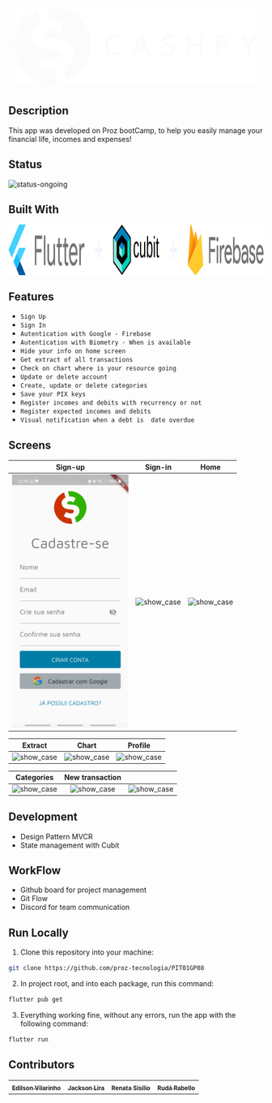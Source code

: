 # 

<p align="center">
 <img src="/assets/white-logo-text-horizontal.png" height="150px" />
<p/>

#

## Description

This app was developed on Proz bootCamp, to help you easily manage your financial life, incomes and expenses!

## Status

![status-ongoing](https://img.shields.io/badge/status-ongoing-yellow?style=for-the-badge)


## Built With

<img src="/assets/built-with.png" height="100px" align="center"/>

## Features

- `Sign Up` 
- `Sign In` 
- `Autentication with Google - Firebase`
- `Autentication with Biometry - When is available `
- `Hide your info on home screen`
- `Get extract of all transactions`
- `Check on chart where is your resource going`
- `Update or delete account`
- `Create, update or delete categories`
- `Save your PIX keys`
- `Register incomes and debits with recurrency or not`
- `Register expected incomes and debits` 
- `Visual notification when a debt is  date overdue ` 

## Screens
 
Sign-up                      | Sign-in                      | Home              |
:-------------------------:|:-------------------------:|:-------------------------:
<img src="/assets/Screenshot_register.jpg" alt="show_case"  height="500">   | <img src="https://user-images.githubusercontent.com/22122/205393788-36656752-a3ff-45d2-a242-2b9e7665af18.png" alt="show_case"  height="500"> | <img src="https://user-images.githubusercontent.com/22122/205413126-fe3a2592-d05f-4ed3-ae29-0a5ef17ef2a6.png" alt="show_case"  height="500">    

Extract                      | Chart                      |       Profile       |
:-------------------------:|:-------------------------:|:-------------------------:
<img src="https://user-images.githubusercontent.com/22122/205398099-6734d973-6500-451d-8a14-4160e8a4caad.png" alt="show_case"  height="500">   | <img src="https://user-images.githubusercontent.com/22122/205393788-36656752-a3ff-45d2-a242-2b9e7665af18.png" alt="show_case"  height="500"> | <img src="https://user-images.githubusercontent.com/22122/205413126-fe3a2592-d05f-4ed3-ae29-0a5ef17ef2a6.png" alt="show_case"  height="500">    

Categories                      | New transaction     |              |
:-------------------------:|:-------------------------:|:-------------------------:
<img src="https://user-images.githubusercontent.com/22122/205398099-6734d973-6500-451d-8a14-4160e8a4caad.png" alt="show_case"  height="500">   | <img src="https://user-images.githubusercontent.com/22122/205393788-36656752-a3ff-45d2-a242-2b9e7665af18.png" alt="show_case"  height="500"> | <img src="https://user-images.githubusercontent.com/22122/205413126-fe3a2592-d05f-4ed3-ae29-0a5ef17ef2a6.png" alt="show_case"  height="500">    

## Development
- Design Pattern MVCR
- State management with Cubit

## WorkFlow
- Github board for project management
- Git Flow
- Discord for team communication

## Run Locally

1. Clone this repository into your machine:

```bash
git clone https://github.com/proz-tecnologia/PIT01GP08
```

2. In project root, and into each package, run this command:

```bash
flutter pub get
```
3. Everything working fine, without any errors, run the app with the following command:

```bash
flutter run 
```

## Contributors 


<table>
  <tr>
    <td align="center"><a href="https://github.com/evilarinho"><sub><b>Edilson Vilarinho</b></sub></a><br/></td>
    <td align="center"><a href="https://github.com/jacksonlira88"><sub><b>Jackson Lira</b></sub></a><br/></td>
    <td align="center"><a href="https://github.com/RenataSisilio"><sub><b>Renata Sisilio</b></sub></a><br/></td>
    <td align="center"><a href="https://github.com/rudarabello"><sub><b>Rudá Rabello</b></sub></a><br/></td>


</table>
